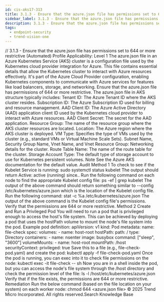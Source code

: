 ```yaml
---
id: cis-aks17-313
title: 3.1.3 - Ensure that the azure.json file has permissions set to 644 or more restrictive (Automated)
sidebar_label: 3.1.3 - Ensure that the azure.json file has permissions set to 644 or more restrictive (Automated)
description: 3.1.3 - Ensure that the azure.json file has permissions set to 644 or more restrictive (Automated)
tags:
  - endpoint-security
  - trend-vision-one
---
```


/*<![CDATA[*/ $('#title').html($('meta[name=map-description]').attr('content')); /*]]>*/ 3.1.3 - Ensure that the azure.json file has permissions set to 644 or more restrictive (Automated) Profile Applicability: Level 1 The azure.json file in an Azure Kubernetes Service (AKS) cluster is a configuration file used by the Kubernetes cloud provider integration for Azure. This file contains essential details that allow the Kubernetes cluster to interact with Azure resources effectively. It's part of the Azure Cloud Provider configuration, enabling Kubernetes components to communicate with Azure services for features like load balancers, storage, and networking. Ensure that the azure.json file has permissions of 644 or more restrictive. The azure.json file in AKS structure typically includes: Tenant ID: The Azure Tenant ID where the AKS cluster resides. Subscription ID: The Azure Subscription ID used for billing and resource management. AAD Client ID: The Azure Active Directory (AAD) application client ID used by the Kubernetes cloud provider to interact with Azure resources. AAD Client Secret: The secret for the AAD application. Resource Group: The name of the resource group where the AKS cluster resources are located. Location: The Azure region where the AKS cluster is deployed. VM Type: Specifies the type of VMs used by the cluster (e.g., standard VMs or Virtual Machine Scale Sets). Subnet Name, Security Group Name, Vnet Name, and Vnet Resource Group: Networking details for the cluster. Route Table Name: The name of the route table for the cluster. Storage Account Type: The default type of storage account to use for Kubernetes persistent volumes. Note See the Azure AKS documentation for the default value. Audit Method 1 To check to see if the Kubelet Service is running: sudo systemctl status kubelet The output should return Active: active (running) since.. Run the following command on each node to find the appropriate Kubelet config file: ps -ef | grep kubelet The output of the above command should return something similar to --config /etc/kubernetes/azure.json which is the location of the Kubelet config file. Run the following command: stat -c %a /etc/kubernetes/azure.json The output of the above command is the Kubelet config file's permissions. Verify that the permissions are 644 or more restrictive. Method 2 Create and Run a Privileged Pod You will need to run a pod that is privileged enough to access the host's file system. This can be achieved by deploying a pod that uses the hostPath volume to mount the node's file system into the pod. Example pod definition: apiVersion: v1 kind: Pod metadata: name: file-check spec: volumes: - name: host-root hostPath: path: / type: Directory containers: - name: nsenter image: busybox command: ["sleep", "3600"] volumeMounts: - name: host-root mountPath: /host securityContext: privileged: true Save this to a file (e.g., file-check-pod.yaml) and create the pod: kubectl apply -f file-check-pod.yaml Once the pod is running, you can exec into it to check file permissions on the node: kubectl exec -it file-check -- sh Now you are in a shell inside the pod, but you can access the node's file system through the /host directory and check the permission level of the file: ls -l /host/etc/kubernetes/azure.json Verify that if the file exists, the permissions are 644 or more restrictive. Remediation Run the below command (based on the file location on your system) on each worker node: chmod 644 <azure.json file> © 2025 Trend Micro Incorporated. All rights reserved.Search Knowledge Base